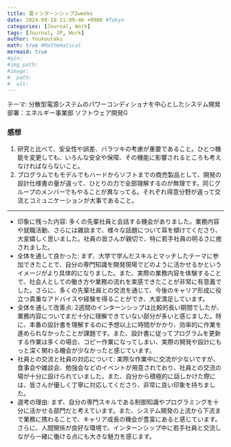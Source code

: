 ```yaml
---
title: 夏インターンシップ2weeks
date: 2024-09-18 21:09:46 +0900 #Tokyo
categories: [Journal, Work]
tags: [Journal, JP, Work]
author: Youkoutaku
math: true #Mathematical
mermaid: true
#pin: 
#img_path: 
#image:
#  path:
#  alt:
---
```


テーマ: 分散型電源システムのパワーコンディショナを中心としたシステム開発
部署：エネルギー事業部 ソフトウェア開発G

### 感想
1. 研究と比べて、安全性や誤差、バラツキの考慮が重要であること。ひとつ機能を変更しても、いろんな安全や保障、その機能に影響されるところも考えなければならないこと。
2. プログラムでもモデルでもハードからソフトまでの商売製品として、開発の設計仕様書の量が違って、ひとりの力で全部理解するのが無理です。同じグループのメンバーでもやることが異なってる。それぞれ得意分野が違って交流とコミュニケーションが大事であること。

---
- 印象に残った内容:
  多くの先輩社員と会話する機会がありました。業務内容や就職活動、さらには雑談まで、様々な話題について耳を傾けてくださり、大変嬉しく思いました。社員の皆さんが親切で、特に若手社員の明るさに癒されました。
- 全体を通して良かった:
  まず、大学で学んだスキルとマッチしたテーマに参加できたことで、自分の専門知識を開発現場でどのように活かせるかというイメージがより具体的になりました。また、実際の業務内容を体験することで、社会人としての働き方や業務の流れを実感できたことが非常に有意義でした。さらに、多くの先輩社員との交流を通じて、今後のキャリア形成に役立つ貴重なアドバイスや経験を得ることができ、大変満足しています。
- 全体を通して改善点:
  2週間のインターンシップは比較的長い期間でしたが、業務内容についてまだ十分に理解できていない部分が多いと感じました。特に、本番の設計書を理解するのに予想以上に時間がかかり、効率的に作業を進められなかったことが課題です。また、設計書に従ってプログラムを更新する作業は多くの場合、コピー作業になってしまい、実際の開発や設計にもっと深く関わる機会が少なかったと感じています。
- 社員との交流と社員の対応について:
  実際な作業中に交流が少ないですが、食事会や雑談会、勉強会などのイベントが用意されており、社員との交流の場が十分に設けられていました。また、自分から積極的に話しかけた際には、皆さんが優しく丁寧に対応してくださり、非常に良い印象を持ちました。
- 選考の理由:
  まず、自分の専門スキルである制御知識やプログラミングを十分に活かせる部門だと考えています。また、システム開発の上流から下流まで業務に携わることで、キャリア成長の機会が豊富にあると感じています。さらに、人間関係が良好な環境で、インターンシップ中に若手社員と交流しながら一緒に働ける点にも大きな魅力を感じます。
